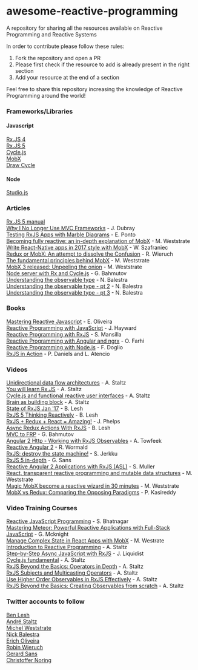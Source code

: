 # awesome-reactive-programming
A repository for sharing all the resources available on Reactive Programming and Reactive Systems

In order to contribute please follow these rules:
1. Fork the repository and open a PR
2. Please first check if the resource to add is already present in the right section
3. Add your resource at the end of a section

Feel free to share this repository increasing the knowledge of Reactive Programming around the world!   

### Frameworks/Libraries    
#### Javascript
[Rx.JS 4](https://github.com/Reactive-Extensions/RxJS)    
[Rx.JS 5](https://github.com/ReactiveX/rxjs)     
[Cycle.js](https://cycle.js.org/)     
[MobX](https://mobx.js.org/)    
[Draw Cycle](https://github.com/bahmutov/draw-cycle)    



#### Node
[Studio.js](https://github.com/ericholiveira/studio)     


### Articles
[Rx.JS 5 manual](http://reactivex.io/rxjs/manual/)    
[Why I No Longer Use MVC Frameworks](https://www.infoq.com/articles/no-more-mvc-frameworks) - J. Dubray    
[Testing RxJS Apps with Marble Diagrams](https://www.ericponto.com/blog/2017/01/08/rxjs-marble-diagram-tests-with-qunit/) - E. Ponto    
[Becoming fully reactive: an in-depth explanation of MobX](https://medium.com/@mweststrate/becoming-fully-reactive-an-in-depth-explanation-of-mobservable-55995262a254) - M. Weststrate    
[Write React-Native apps in 2017 style with MobX](https://blog.callstack.io/write-react-native-apps-in-2017-style-with-mobx-e2dffc209fcb) - W. Szafraniec    
[Redux or MobX: An attempt to dissolve the Confusion](https://www.robinwieruch.de/redux-mobx-confusion/?utm_content=buffer8e86e&utm_medium=social&utm_source=twitter.com&utm_campaign=buffer) - R. Wieruch     
[The fundamental principles behind MobX](https://hackernoon.com/the-fundamental-principles-behind-mobx-7a725f71f3e8) - M. Weststrate        
[MobX 3 released: Unpeeling the onion](https://medium.com/@mweststrate/mobx-3-released-unpeeling-the-onion-ca877382f443) - M. Weststrate     
[Node server with Rx and Cycle.js](https://glebbahmutov.com/blog/node-server-with-rx-and-cycle/) - G. Bahmutov    
[Understanding the observable type](http://nick.balestra.ch/2016/Understanding-the-observable-type/) - N. Balestra   
[Understanding the observable type - pt 2](http://nick.balestra.ch/2016/creating-observables/) - N. Balestra   
[Understanding the observable type - pt 3](http://nick.balestra.ch/2016/composing-observables/) - N. Balestra   

### Books     
[Mastering Reactive Javascript](https://www.packtpub.com/web-development/mastering-reactive-javascript) - E. Oliveira     
[Reactive Programming with JavaScript](https://www.packtpub.com/application-development/reactive-programming-javascript) - J. Hayward     
[Reactive Programming with RxJS](https://pragprog.com/book/smreactjs/reactive-programming-with-rxjs) - S. Mansilla    
[Reactive Programming with Angular and ngrx](http://www.apress.com/gb/book/9781484226193) - O. Farhi   
[Reactive Programming with Node.js](http://www.apress.com/gb/book/9781484221518) - F. Doglio    
[RxJS in Action](https://www.manning.com/books/rxjs-in-action) - P. Daniels and L. Atencio


### Videos
[Unidirectional data flow architectures](https://www.youtube.com/watch?v=1c6XiQsnh_U&t=1s) - A. Staltz    
[You will learn Rx.JS](https://www.youtube.com/watch?v=uQ1zhJHclvs) - A. Staltz   
[Cycle.js and functional reactive user interfaces](https://www.youtube.com/watch?v=uNZnftSksYg) - A. Staltz    
[Brain as building block](https://www.youtube.com/watch?v=1ToJ7cxb1R8) - A. Staltz   
[State of RxJS Jan '17](https://www.youtube.com/watch?v=7DE37wK0d9I) - B. Lesh    
[RxJS 5 Thinking Reactively](https://www.youtube.com/watch?v=3LKMwkuK0ZE) - B. Lesh    
[RxJS + Redux + React = Amazing!](https://www.youtube.com/watch?v=AslncyG8whg) - J. Phelps    
[Async Redux Actions With RxJS](https://www.youtube.com/watch?v=sF5-V-Szo0c) - B. Lesh   
[MVC to FRP](https://www.youtube.com/watch?v=-PCq4pXaDZw) - G. Bahmutov   
[Angular 2 Http - Working with RxJS Observables](https://www.youtube.com/watch?v=BzmuEhBc3yk) - A. Towfeek    
[Reactive Angular 2](https://www.oreilly.com/learning/reactive-angular-2?utm_source=oreilly&utm_medium=newsite&utm_campaign=web-trends-on-our-radar-in-2017) - R. Wormald    
[RxJS: destroy the state machine!](https://www.youtube.com/watch?v=1abiJ9VBsDc) - S. Jerkku    
[RxJS 5 in-depth](https://www.youtube.com/watch?v=KTlay8cZdAk) - G. Sans    
[Reactive Angular 2 Applications with RxJS (ASL)](https://www.youtube.com/watch?v=YiDrd1GLpxc) - S. Muller   
[React, transparent reactive programming and mutable data structures](https://youtu.be/FEwLwiizlk0) - M. Weststrate    
[Magic MobX become a reactive wizard in 30 minutes](https://www.youtube.com/watch?v=TfxfRkNCnmk) - M. Weststrate    
[MobX vs Redux: Comparing the Opposing Paradigms](https://www.youtube.com/watch?v=76FRrbY18Bs) - P. Kasireddy


### Video Training Courses    
[Reactive JavaScript Programming](https://www.packtpub.com/application-development/reactive-javascript-programming-video) - S. Bhatnagar     
[Mastering Meteor: Powerful Reactive Applications with Full-Stack JavaScript](https://www.packtpub.com/web-development/mastering-meteor-powerful-reactive-applications-full-stack-javascript-video) - G. Mcknight     
[Manage Complex State in React Apps with MobX](https://egghead.io/courses/manage-complex-state-in-react-apps-with-mobx) - M. Westrate    
[Introduction to Reactive Programming](https://egghead.io/courses/introduction-to-reactive-programming) - A. Staltz    
[Step-by-Step Async JavaScript with RxJS](https://egghead.io/courses/step-by-step-async-javascript-with-rxjs) - J. Liquidist    
[Cycle.js fundamental](https://egghead.io/courses/cycle-js-fundamentals) - A. Staltz   
[RxJS Beyond the Basics: Operators in Depth](https://egghead.io/courses/rxjs-beyond-the-basics-operators-in-depth) - A. Staltz    
[RxJS Subjects and Multicasting Operators](https://egghead.io/courses/rxjs-subjects-and-multicasting-operators) - A. Staltz    
[Use Higher Order Observables in RxJS Effectively](https://egghead.io/courses/use-higher-order-observables-in-rxjs-effectively) - A. Staltz    
[RxJS Beyond the Basics: Creating Observables from scratch](https://egghead.io/courses/rxjs-beyond-the-basics-creating-observables-from-scratch) - A. Staltz    


### Twitter accounts to follow
[Ben Lesh](https://twitter.com/BenLesh)   
[André Staltz](https://twitter.com/andrestaltz)    
[Michel Weststrate](https://twitter.com/mweststrate)    
[Nick Balestra](https://twitter.com/nickbalestra)   
[Erich Oliveira](https://twitter.com/Oliveira_Erich)    
[Robin Wieruch](https://twitter.com/rwieruch)     
[Gerard Sans](https://twitter.com/gerardsans)    
[Christoffer Noring](https://twitter.com/chris_noring)    